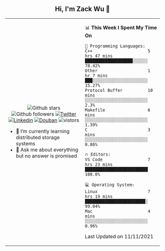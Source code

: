 <h2 align="center"> Hi, I'm Zack Wu 👋 </h2>

<table>
    <tr>
        <td valign="center" width="50%">
            <p align="center">
              <img src="https://img.shields.io/github/stars/izackwu?style=social" alt="Github stars" />
              <img src="https://img.shields.io/github/followers/izackwu?style=social" alt="Github followers" />
              <a href="https://twitter.com/_zackwu"><img src="https://img.shields.io/badge/@__zackwu-1DA1F2?style=flat&logo=Twitter&logoColor=white" alt="Twitter"/></a>
              <a href="https://www.linkedin.com/in/wuzhengke/?locale=en_US"><img src="https://img.shields.io/badge/@wuzhengke-0073b1?style=flat&logo=LinkedIn&logoColor=white" alt="Linkedin" /></a>
              <a href="https://www.douban.com/people/keith1"><img src="https://img.shields.io/badge/@keith1-007722?style=flat&logo=Douban&logoColor=white" alt="Douban" /></a>
              <img src="https://visitor-badge.glitch.me/badge?page_id=keithnull" alt="vistors" />
            </p>
            <ul>
                <li>🌱 I’m currently learning distributed storage systems</li>
                <li>💬 Ask me about everything but no answer is promised</li>
            </ul>
        </td>
       <td valign="top" width="50%">
    
<!--START_SECTION:waka-->
📊 **This Week I Spent My Time On** 

```text
💬 Programming Languages: 
C++                      5 hrs 47 mins       ███████████████████░░░░░░   78.42% 
Other                    1 hr 7 mins         ███░░░░░░░░░░░░░░░░░░░░░░   15.27% 
Protocol Buffer          10 mins             ░░░░░░░░░░░░░░░░░░░░░░░░░   2.3% 
Makefile                 6 mins              ░░░░░░░░░░░░░░░░░░░░░░░░░   1.39% 
C                        3 mins              ░░░░░░░░░░░░░░░░░░░░░░░░░   0.86%

🔥 Editors: 
VS Code                  7 hrs 23 mins       █████████████████████████   100.0%

💻 Operating System: 
Linux                    7 hrs 19 mins       ████████████████████████░   99.04% 
Mac                      4 mins              ░░░░░░░░░░░░░░░░░░░░░░░░░   0.96%

```


 Last Updated on 11/11/2021
<!--END_SECTION:waka-->
</td></tr>
</table>


